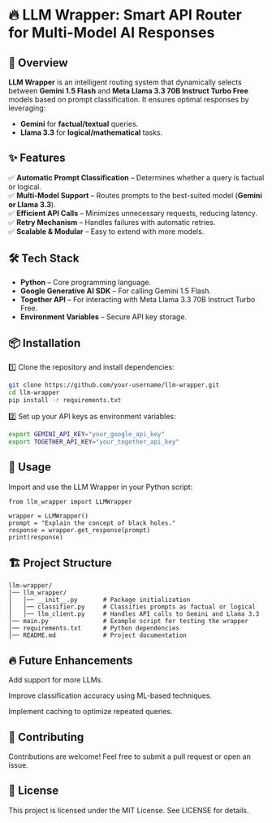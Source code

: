 # 🔥 LLM Wrapper: Smart API Router for Multi-Model AI Responses

## 🚀 Overview
**LLM Wrapper** is an intelligent routing system that dynamically selects between **Gemini 1.5 Flash** and **Meta Llama 3.3 70B Instruct Turbo Free** models based on prompt classification. It ensures optimal responses by leveraging:
- **Gemini** for **factual/textual** queries.
- **Llama 3.3** for **logical/mathematical** tasks.

## ✨ Features
✅ **Automatic Prompt Classification** – Determines whether a query is factual or logical.  
✅ **Multi-Model Support** – Routes prompts to the best-suited model (**Gemini or Llama 3.3**).  
✅ **Efficient API Calls** – Minimizes unnecessary requests, reducing latency.  
✅ **Retry Mechanism** – Handles failures with automatic retries.  
✅ **Scalable & Modular** – Easy to extend with more models.  

## 🛠️ Tech Stack
- **Python** – Core programming language.
- **Google Generative AI SDK** – For calling Gemini 1.5 Flash.
- **Together API** – For interacting with Meta Llama 3.3 70B Instruct Turbo Free.
- **Environment Variables** – Secure API key storage.

## 📦 Installation
1️⃣ Clone the repository and install dependencies:
   ```sh
   git clone https://github.com/your-username/llm-wrapper.git
   cd llm-wrapper
   pip install -r requirements.txt
```


2️⃣ Set up your API keys as environment variables:
```sh
export GEMINI_API_KEY="your_google_api_key"
export TOGETHER_API_KEY="your_together_api_key"
```

## 🚀 Usage

Import and use the LLM Wrapper in your Python script:
```
from llm_wrapper import LLMWrapper

wrapper = LLMWrapper()
prompt = "Explain the concept of black holes."
response = wrapper.get_response(prompt)
print(response)
```
## 🏗️ Project Structure
```
llm-wrapper/
│── llm_wrapper/
│   │── __init__.py       # Package initialization
│   │── classifier.py     # Classifies prompts as factual or logical
│   │── llm_client.py     # Handles API calls to Gemini and Llama 3.3
│── main.py               # Example script for testing the wrapper
│── requirements.txt      # Python dependencies
│── README.md             # Project documentation
```
## 🔥 Future Enhancements

Add support for more LLMs.

Improve classification accuracy using ML-based techniques.

Implement caching to optimize repeated queries.

## 🤝 Contributing

Contributions are welcome! Feel free to submit a pull request or open an issue.

## 📜 License

This project is licensed under the MIT License. See LICENSE for details.
